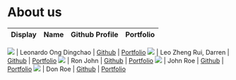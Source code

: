 # About us

Display | Name | Github Profile | Portfolio 
--------|:----:|:--------------:|:---------:

![](https://via.placeholder.com/100.png?text=Photo) | Leonardo Ong Dingchao | [Github](https://github.com/Chick3nBoy) | [Portfolio](docs/team/leonardoOng.md)
![](image.png) | Leo Zheng Rui, Darren | [Github](https://github.com/dsicol) | [Portfolio](https://github.com/dsicol)
![](https://via.placeholder.com/100.png?text=Photo) | Ron John | [Github](https://github.com/) | [Portfolio](docs/team/johndoe.md)
![](https://via.placeholder.com/100.png?text=Photo) | John Roe | [Github](https://github.com/) | [Portfolio](docs/team/johndoe.md)
![](https://via.placeholder.com/100.png?text=Photo) | Don Roe | [Github](https://github.com/) | [Portfolio](docs/team/johndoe.md)
